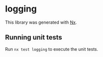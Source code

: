# logging

This library was generated with [Nx](https://nx.dev).

## Running unit tests

Run `nx test logging` to execute the unit tests.
